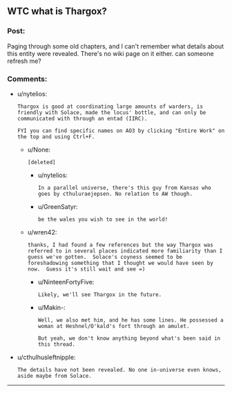 ## WTC what is Thargox?

### Post:

Paging through some old chapters, and I can't remember what details about this entity were revealed.  There's no wiki page on it either.  can someone refresh me?

### Comments:

- u/nytelios:
  ```
  Thargox is good at coordinating large amounts of warders, is friendly with Solace, made the locus' bottle, and can only be communicated with through an entad (IIRC).

  FYI you can find specific names on AO3 by clicking "Entire Work" on the top and using Ctrl+F.
  ```

  - u/None:
    ```
    [deleted]
    ```

    - u/nytelios:
      ```
      In a parallel universe, there's this guy from Kansas who goes by cthuluraejepsen. No relation to AW though.
      ```

    - u/GreenSatyr:
      ```
      be the wales you wish to see in the world!
      ```

  - u/wren42:
    ```
    thanks, I had found a few references but the way Thargox was referred to in several places indicated more familiarity than I guess we've gotten.  Solace's coyness seemed to be foreshadowing something that I thought we would have seen by now.  Guess it's still wait and see =)
    ```

    - u/NinteenFortyFive:
      ```
      Likely, we'll see Thargox in the future.
      ```

    - u/Makin-:
      ```
      Well, we also met him, and he has some lines. He possessed a woman at Heshnel/O'kald's fort through an amulet. 

      But yeah, we don't know anything beyond what's been said in this thread.
      ```

- u/cthulhusleftnipple:
  ```
  The details have not been revealed. No one in-universe even knows, aside maybe from Solace.
  ```

---

